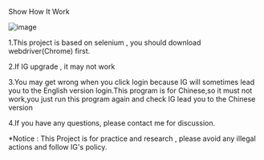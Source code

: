Show How It Work

![image](https://github.com/arleigh418/Automatic-IG-Like/blob/master/example/example.gif)





1.This project is based on selenium , you should download webdriver(Chrome) first.

2.If IG upgrade , it may not work

3.You may get wrong when you click login because IG will sometimes lead you to the English version login.This program is for Chinese,so it must not work,you just run this program again and check IG lead you to the Chinese version

4.If you have any questions, please contact me for discussion.

*Notice : This Project is for practice and research , please avoid any illegal actions and follow IG's policy.
